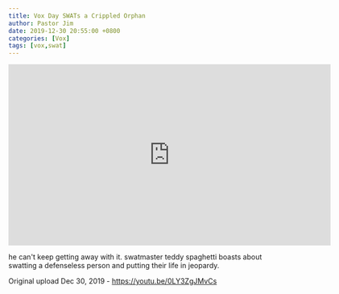 ```yaml
---
title: Vox Day SWATs a Crippled Orphan
author: Pastor Jim
date: 2019-12-30 20:55:00 +0800
categories: [Vox]
tags: [vox,swat]
---
```


<iframe width="640" height="360" scrolling="no" frameborder="0" style="border: none;" src="https://www.bitchute.com/embed/bmEt4pKpxyqt/"></iframe>

he can't keep getting away with it. swatmaster teddy spaghetti boasts about swatting a defenseless person and putting their life in jeopardy.



Original upload Dec 30, 2019 - https://youtu.be/0LY3ZgJMvCs
